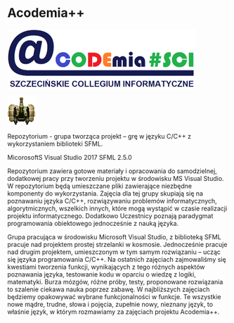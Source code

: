 # Acodemia++


![Acodemia logo](https://github.com/jackflower/Acodemia_tutorials/blob/master/graphics/acodemia_logo_small.png)

![Acodemia icon](https://github.com/jackflower/Acodemia/blob/master/data/ship.png)

Repozytorium - grupa tworząca projekt – grę w języku C/C++ z wykorzystaniem biblioteki SFML.

MicorosoftS Visual Studio 2017
SFML 2.5.0

Repozytorium zawiera gotowe materiały i opracowania do samodzielnej, dodatkowej pracy przy tworzeniu projektu w środowisku MS Visual Studio. W repozytorium będą umieszczane pliki zawierające niezbędne komponenty do wykorzystania. 
Zajęcia dla tej grupy skupiają się na poznawaniu języka C/C++, rozwiązywaniu problemów informatycznych, algorytmicznych, wszelkich innych, które mogą wystąpić w czasie realizacji projektu informatycznego. Dodatkowo Uczestnicy poznają paradygmat programowania obiektowego jednocześnie z nauką języka.

Grupa pracująca w środowisku Microsoft Visual Studio, z biblioteką SFML pracuje nad projektem prostej strzelanki w kosmosie. Jednocześnie pracuje nad drugim projektem, umieszczonym w tym samym rozwiązaniu – ucząc się języka programowania C/C++. Na ostatnich zajęciach zajmowaliśmy się kwestiami tworzenia funkcji, wynikających z tego różnych aspektów poznawania języka, testowanie kodu w oparciu o wiedzę z logiki, matematyki. Burza mózgów, różne próby, testy, proponowane rozwiązania to szalenie ciekawa nauka poprzez zabawę.
W najbliższych zajęciach będziemy opakowywać wybrane funkcjonalności w funkcje. Te wszystkie nowe mądre, trudne, słowa i pojęcia, zupełnie nowy, nieznany język, to właśnie język, w którym rozmawiamy za zajęciach projektu Acodemia++.
